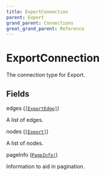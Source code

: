 ```yaml
---
title: ExportConnection
parent: Export
grand_parent: Connections
great_grand_parent: Reference
---
```


# ExportConnection

The connection type for Export.

## Fields

<div class="field-entry ">
  <span id="edges" class="field-name anchored">edges (<code><a href="/docs/reference/connection_type/export/export_edge">[ExportEdge]</a></code>)</span>

  <div class="description-wrapper">
   <p>A list of edges.</p>

  </div>
</div>

<div class="field-entry ">
  <span id="nodes" class="field-name anchored">nodes (<code><a href="/docs/reference/object/export">[Export]</a></code>)</span>

  <div class="description-wrapper">
   <p>A list of nodes.</p>

  </div>
</div>

<div class="field-entry ">
  <span id="page_info" class="field-name anchored">pageInfo (<code><a href="/docs/reference/object/page_info">PageInfo!</a></code>)</span>

  <div class="description-wrapper">
   <p>Information to aid in pagination.</p>

  </div>
</div>

